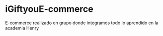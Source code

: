 # iGiftyouE-commerce
E-commerce realizado en grupo donde integramos todo lo aprendido en la academia Henry
